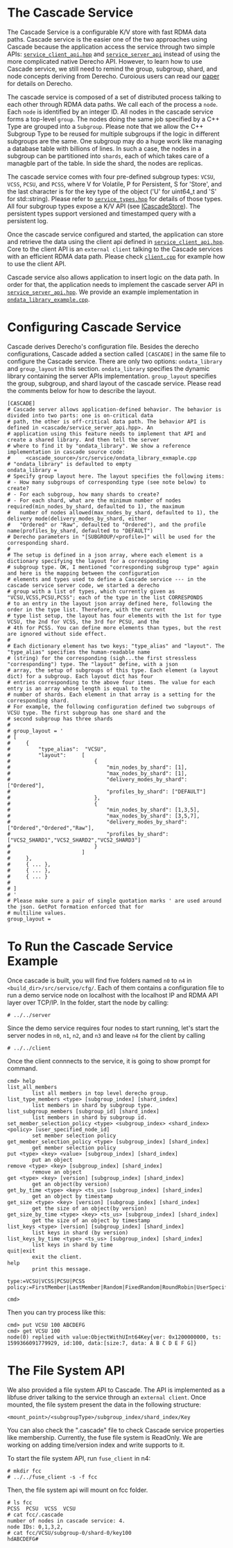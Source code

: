 # The Cascade Service

The Cascade Service is a configurable K/V store with fast RDMA data paths. Cascade service is the easier one of the two approaches using Cascade because the application access the service through two simple APIs: [`service_client_api.hpp`](https://github.com/Derecho-Project/cascade/blob/master/include/cascade/service_client_api.hpp) and [`service_server_api`](https://github.com/Derecho-Project/cascade/blob/master/include/cascade/service_server_api.hpp) instead of using the more complicated native Derecho API. However, to learn how to use Cascade service, we still need to remind the group, subgroup, shard, and node concepts deriving from Derecho. Curoious users can read our [paper](http://www.cs.cornell.edu/ken/derecho-tocs.pdf) for details on Derecho.

The cascade service is composed of a set of distributed process talking to each other through RDMA data paths. We call each of the process a `node`. Each `node` is identified by an integer ID. All nodes in the cascade service forms a top-level `group`. The nodes doing the same job specified by a C++ Type are grouped into a `Subgroup`. Please note that we allow the C++ Subgroup Type to be reused for multiple subgroups if the logic in different subgroups are the same. One subgroup may do a huge work like managing a database table with billions of lines. In such a case, the nodes in a subgroup can be partitioned into `shards`, each of which takes care of a managble part of the table. In side the shard, the nodes are replicas.

The cascade service comes with four pre-defined subgroup types: `VCSU`, `VCSS`, `PCSU`, and `PCSS`, where V for Volatile, P for Persistent, S for 'Store', and the last character is for the key type of the object ('U' for uint64_t and 'S' for std::string). Please refer to [`service_types.hpp`](https://github.com/Derecho-Project/cascade/blob/master/include/cascade/service_types.hpp) for details of those types. All four subgroup types expose a K/V API (see [ICascadeStore](https://github.com/Derecho-Project/cascade/blob/master/include/cascade/cascade.hpp)). The persistent types support versioned and timestamped query with a persistent log.

Once the cascade service configured and started, the application can store and retrieve the data using the client api defined in [`service_client_api.hpp`](https://github.com/Derecho-Project/cascade/blob/master/include/cascade/service_client_api.hpp). Core to the client API is an `external client` talking to the Cascade services with an efficient RDMA data path. Please check [`client.cpp`](https://github.com/Derecho-Project/cascade/blob/master/src/service/client.cpp) for example how to use the client API.

Cascade service also allows application to insert logic on the data path. In order for that, the application needs to implement the cascade server API in [`service_server_api.hpp`](https://github.com/Derecho-Project/cascade/blob/master/include/cascade/service_server_api.hpp). We provide an example implementation in [`ondata_library_example.cpp`](https://github.com/Derecho-Project/cascade/blob/master/src/service/ondata_library_example.cpp).

# Configuring Cascade Service
Cascade derives Derecho's configuration file. Besides the derecho configurations, Cascade added a section called `[CASCADE]` in the same file to configure the Cascade service. There are only two options: `ondata_library` and `group_layout` in this section. `ondata_library` specifies the dynamic library containing the server APIs implementation. `group_layout` specifies the group, subgroup, and shard layout of the cascade service. Please read the comments below for how to describe the layout. 

```
[CASCADE]
# Cascade server allows application-defined behavior. The behavior is divided into two parts: one is on-critical data
# path, the other is off-critical data path. The behavior API is defined in <cascade/service_server_api.hpp>. An
# application using this feature needs to implement that API and create a shared library. And then tell the server
# where to find it by "ondata_library". We show a reference implementation in cascade source code:
#     <cascade_source>/src/service/ondata_library_exmaple.cpp
# "ondata_library" is defaulted to empty
ondata_library = 
# Specify group layout here. The layout specifies the following items:
# - How many subgroups of corresponding type (see note below) to create?
# - For each subgroup, how many shards to create?
# - For each shard, what are the minimum number of nodes required(min_nodes_by_shard, defaulted to 1), the maximum
#   number of nodes allowed(max_nodes_by_shard, defaulted to 1), the delivery mode(delivery_modes_by_shard, either
#   "Ordered" or "Raw", defaulted to "Ordered"), and the profile name(profiles_by_shard, defaulted to "DEFAULT")
# Derecho parameters in "[SUBGROUP/<profile>]" will be used for the corresponding shard.
# 
# The setup is defined in a json array, where each element is a dictionary specifying the layout for a corresponding
# subgroup type. OK, I mentioned "corresponding subgroup type" again and here is the mapping between the configuration
# elements and types used to define a Cascade service --- in the cascade service server code, we started a derecho
# group with a list of types, which currently given as "VCSU,VCSS,PCSU,PCSS"; each of the type in the list CORRESPONDS
# to an entry in the layout json array defined here, following the order in the type list. Therefore, with the current
# type list setup, the layout has four elements with the 1st for type VCSU, the 2nd for VCSS, the 3rd for PCSU, and the
# 4th for PCSS. You can define more elements than types, but the rest are ignored without side effect.
# 
# Each dictionary element has two keys: "type_alias" and "layout". The "type_alias" specifies the human-readable name
# (string) for the corresponding (sigh...the first stressless "corresponding") type. The "layout" define, with a json 
# array, the setup of subgroups of this type. Each element (a layout dict) for a subgroup. Each layout dict has four
# entries corresponding to the above four items. The value for each entry is an array whose length is equal to the
# number of shards. Each element in that array is a setting for the corresponding shard.
# For example, the following configuration defined two subgroups of VCSU type. The first subgroup has one shard and the
# second subgroup has three shards
#
# group_layout = '
# [
#     {
#         "type_alias":  "VCSU",
#         "layout":     [
#                           {
#                               "min_nodes_by_shard": [1],
#                               "max_nodes_by_shard": [1],
#                               "delivery_modes_by_shard": ["Ordered"],
#                               "profiles_by_shard": ["DEFAULT"]
#                           },
#                           {
#                               "min_nodes_by_shard": [1,3,5],
#                               "max_nodes_by_shard": [3,5,7],
#                               "delivery_modes_by_shard": ["Ordered","Ordered","Raw"],
#                               "profiles_by_shard": ["VCS2_SHARD1","VCS2_SHARD2","VCS2_SHARD3"]
#                           }
#                       ]
#     },
#     { ... },
#     { ... },
#     { ... }
#
# ]
# '
# Please make sure a pair of single quotation marks ' are used around the json. GetPot formation enforced that for
# multiline values.
group_layout = 
```

# To Run the Cascade Service Example
Once cascade is built, you will find five folders named `n0` to `n4` in `<build_dir>/src/service/cfg/`. Each of them contains a configuration file to run a demo service node on localhost with the localhost IP and RDMA API layer over TCP/IP. In the folder, start the node by calling:
```
# ../../server
```
Since the demo service requires four nodes to start running, let's start the server nodes in `n0`, `n1`, `n2`, and `n3` and leave `n4` for the client by calling
```
# ../../client
```
Once the client connnects to the service, it is going to show prompt for command.
```
cmd> help
list_all_members
        list all members in top level derecho group.
list_type_members <type> [subgroup_index] [shard_index]
        list members in shard by subgroup type.
list_subgroup_members [subgroup_id] [shard_index]
        list members in shard by subgroup id.
set_member_selection_policy <type> <subgroup_index> <shard_index> <policy> [user_specified_node_id]
        set member selection policy
get_member_selection_policy <type> [subgroup_index] [shard_index]
        get member selection policy
put <type> <key> <value> [subgroup_index] [shard_index]
        put an object
remove <type> <key> [subgroup_index] [shard_index]
        remove an object
get <type> <key> [version] [subgroup_index] [shard_index]
        get an object(by version)
get_by_time <type> <key> <ts_us> [subgroup_index] [shard_index]
        get an object by timestamp
get_size <type> <key> [version] [subgroup_index] [shard_index]
        get the size of an object(by version)
get_size_by_time <type> <key> <ts_us> [subgroup_index] [shard_index]
        get the size of an object by timestamp
list_keys <type> [version] [subgroup_index] [shard_index]
        list keys in shard (by version)
list_keys_by_time <type> <ts_us> [subgroup_index] [shard_index]
        list keys in shard by time
quit|exit
        exit the client.
help
        print this message.

type:=VCSU|VCSS|PCSU|PCSS
policy:=FirstMember|LastMember|Random|FixedRandom|RoundRobin|UserSpecified

cmd>
```
Then you can try process like this:
```
cmd> put VCSU 100 ABCDEFG
cmd> get VCSU 100
node(0) replied with value:ObjectWithUInt64Key{ver: 0x1200000000, ts: 1599366091779929, id:100, data:[size:7, data: A B C D E F G]}
```

# The File System API
We also provided a file system API to Cascade. The API is implemented as a libfuse driver talking to the service through an `external client`. Once mounted, the file system present the data in the following structure:
```
<mount_point>/<subgroupType>/subgroup_index/shard_index/Key
```
You can also check the ".cascade" file to check Cascade service properties like membership. Currently, the fuse file system is ReadOnly. We are working on adding time/version index and write supports to it. 

To start the file system API, run `fuse_client` in n4:
```
# mkdir fcc
# ../../fuse_client -s -f fcc 
```
Then, the file system api will mount on fcc folder.
```
# ls fcc
PCSS  PCSU  VCSS  VCSU
# cat fcc/.cascade
number of nodes in cascade service: 4.
node IDs: 0,1,3,2,
# cat fcc/VCSU/subgroup-0/shard-0/key100
hdABCDEFG#
```
